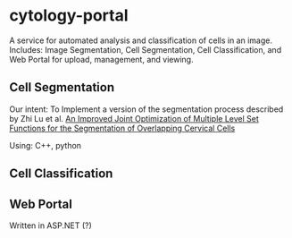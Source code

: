# cytology-portal

A service for automated analysis and classification of cells in an image. Includes: Image Segmentation, Cell Segmentation, Cell Classification, and Web Portal for upload, management, and viewing.

## Cell Segmentation

Our intent: To Implement a version of the segmentation process described by Zhi Lu et al.
[An Improved Joint Optimization of Multiple Level Set Functions for the Segmentation of Overlapping Cervical Cells](https://cs.adelaide.edu.au/~zhi/publications/paper_TIP_Jan04_2015_Finalised_two_columns.pdf)

Using: C++, python

## Cell Classification

## Web Portal

Written in ASP.NET (?) 
